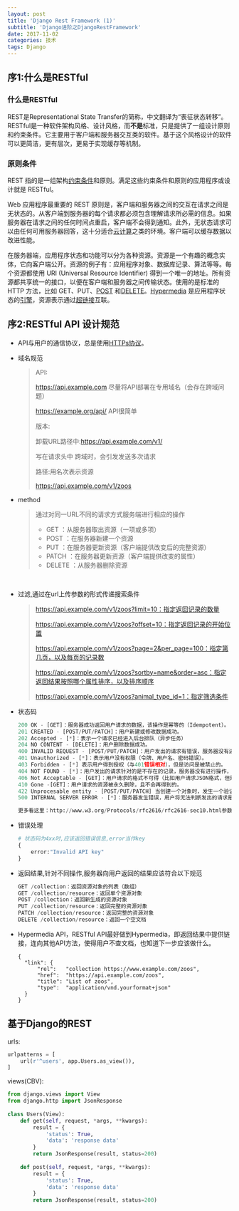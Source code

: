 ```yaml
---
layout: post
title: 'Django Rest Framework (1)'
subtitle: 'Django进阶之DjangoRestFramework'
date: 2017-11-02
categories: 技术
tags: Django
---
```


## 序1:什么是RESTful

### 什么是RESTful

REST是Representational State Transfer的简称，中文翻译为“表征状态转移”。RESTful是一种软件架构风格、设计风格，而**不是**标准，只是提供了一组设计原则和约束条件。它主要用于客户端和服务器交互类的软件。基于这个风格设计的软件可以更简洁，更有层次，更易于实现缓存等机制。

### 原则条件

REST 指的是一组架构[约束条件](https://baike.baidu.com/item/%E7%BA%A6%E6%9D%9F%E6%9D%A1%E4%BB%B6)和原则。满足这些约束条件和原则的应用程序或设计就是 RESTful。

Web 应用程序最重要的 REST 原则是，客户端和服务器之间的交互在请求之间是无状态的。从客户端到服务器的每个请求都必须包含理解请求所必需的信息。如果服务器在请求之间的任何时间点重启，客户端不会得到通知。此外，无状态请求可以由任何可用服务器回答，这十分适合[云计算](https://baike.baidu.com/item/%E4%BA%91%E8%AE%A1%E7%AE%97)之类的环境。客户端可以缓存数据以改进性能。

在服务器端，应用程序状态和功能可以分为各种资源。资源是一个有趣的概念实体，它向客户端公开。资源的例子有：应用程序对象、数据库记录、算法等等。每个资源都使用 URI (Universal Resource Identifier) 得到一个唯一的地址。所有资源都共享统一的接口，以便在客户端和服务器之间传输状态。使用的是标准的 HTTP 方法，比如 GET、PUT、[POST](https://baike.baidu.com/item/POST) 和[DELETE](https://baike.baidu.com/item/DELETE)。[Hypermedia](https://baike.baidu.com/item/Hypermedia) 是应用程序状态的[引擎](https://baike.baidu.com/item/%E5%BC%95%E6%93%8E/2874935)，资源表示通过[超链接](https://baike.baidu.com/item/%E8%B6%85%E9%93%BE%E6%8E%A5)互联。

## 序2:RESTful API 设计规范

- API与用户的通信协议，总是使用[HTTPs协议](http://www.ruanyifeng.com/blog/2014/02/ssl_tls.html)。

- 域名规范

  >API:
  >
  >https://api.example.com                        尽量将API部署在专用域名（会存在跨域问题）
  >
  >https://example.org/api/                        API很简单
  >
  >版本:
  >
  >卸载URL路径中:https://api.example.com/v1/
  >
  >写在请求头中                                             跨域时，会引发发送多次请求
  >
  >路径:用名次表示资源
  >
  >https://api.example.com/v1/zoos

- method

  >通过对同一URL不同的请求方式服务端进行相应的操作
  >
  >- GET      ：从服务器取出资源（一项或多项）
  >- POST    ：在服务器新建一个资源
  >- PUT      ：在服务器更新资源（客户端提供改变后的完整资源）
  >- PATCH  ：在服务器更新资源（客户端提供改变的属性）
  >- DELETE ：从服务器删除资源

  ​

- 过滤,通过在url上传参数的形式传递搜索条件

  >https://api.example.com/v1/zoos?limit=10：指定返回记录的数量
  >
  >https://api.example.com/v1/zoos?offset=10：指定返回记录的开始位置
  >
  >https://api.example.com/v1/zoos?page=2&per_page=100：指定第几页，以及每页的记录数
  >
  >https://api.example.com/v1/zoos?sortby=name&order=asc：指定返回结果按照哪个属性排序，以及排序顺序
  >
  >https://api.example.com/v1/zoos?animal_type_id=1：指定筛选条件

- 状态码

  ~~~ Python
  200 OK - [GET]：服务器成功返回用户请求的数据，该操作是幂等的（Idempotent）。
  201 CREATED - [POST/PUT/PATCH]：用户新建或修改数据成功。
  202 Accepted - [*]：表示一个请求已经进入后台排队（异步任务）
  204 NO CONTENT - [DELETE]：用户删除数据成功。
  400 INVALID REQUEST - [POST/PUT/PATCH]：用户发出的请求有错误，服务器没有进行新建或修改数据的操作，该操作是幂等的。
  401 Unauthorized - [*]：表示用户没有权限（令牌、用户名、密码错误）。
  403 Forbidden - [*] 表示用户得到授权（与401错误相对），但是访问是被禁止的。
  404 NOT FOUND - [*]：用户发出的请求针对的是不存在的记录，服务器没有进行操作，该操作是幂等的。
  406 Not Acceptable - [GET]：用户请求的格式不可得（比如用户请求JSON格式，但是只有XML格式）。
  410 Gone -[GET]：用户请求的资源被永久删除，且不会再得到的。
  422 Unprocesable entity - [POST/PUT/PATCH] 当创建一个对象时，发生一个验证错误。
  500 INTERNAL SERVER ERROR - [*]：服务器发生错误，用户将无法判断发出的请求是否成功。

  更多看这里：http://www.w3.org/Protocols/rfc2616/rfc2616-sec10.html参数处理

  ~~~

- 错误处理

  ~~~python
  # 状态码为4xx时,应该返回错误信息,error当作key
  {
      error:"Invalid API key"
  }
  ~~~

- 返回结果,针对不同操作,服务器向用户返回的结果应该符合以下规范

  ~~~Python
  GET /collection：返回资源对象的列表（数组）
  GET /collection/resource：返回单个资源对象
  POST /collection：返回新生成的资源对象
  PUT /collection/resource：返回完整的资源对象
  PATCH /collection/resource：返回完整的资源对象
  DELETE /collection/resource：返回一个空文档
  ~~~

- Hypermedia API，RESTful API最好做到Hypermedia，即返回结果中提供链接，连向其他API方法，使得用户不查文档，也知道下一步应该做什么。

  ~~~
  {
  	"link": {
        "rel":   "collection https://www.example.com/zoos",
        "href":  "https://api.example.com/zoos",
        "title": "List of zoos",
        "type":  "application/vnd.yourformat+json"
  	}
  }
  ~~~

## 基于Django的REST

urls:

~~~python
urlpatterns = [
    url(r'^users', app.Users.as_view()),
]
~~~

views(CBV):

~~~python
from django.views import View
from django.http import JsonResponse
 
class Users(View):
    def get(self, request, *args, **kwargs):
        result = {
            'status': True,
            'data': 'response data'
        }
        return JsonResponse(result, status=200)
 
    def post(self, request, *args, **kwargs):
        result = {
            'status': True,
            'data': 'response data'
        }
        return JsonResponse(result, status=200) 
~~~

